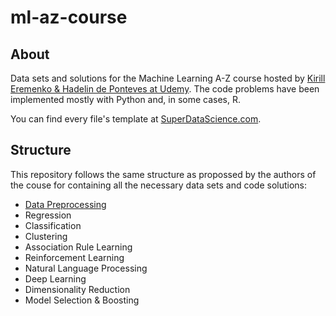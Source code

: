 # ml-az-course
## About
Data sets and solutions for the Machine Learning A-Z course hosted by  [Kirill Eremenko &amp; Hadelin de Ponteves at Udemy](https://www.udemy.com/machinelearning/).
The code problems have been implemented mostly with Python and, in some cases, R.

You can find every file's template at [SuperDataScience.com](https://www.superdatascience.com/machine-learning/).

## Structure
This repository follows the same structure as propossed by the authors of the couse for containing all the necessary data sets and code solutions:
- [Data Preprocessing](https://github.com/albertopastormr/ml-az-course/tree/master/Part%201%20-%20Data%20Preprocessing)
- Regression
- Classification
- Clustering
- Association Rule Learning
- Reinforcement Learning
- Natural Language Processing
- Deep Learning
- Dimensionality Reduction
- Model Selection & Boosting

